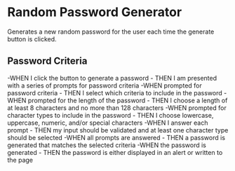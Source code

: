 # Random Password Generator

Generates a new random password for the user each time the generate button is clicked.

## Password Criteria

  -WHEN I click the button to generate a password
    - THEN I am presented with a series of prompts for password criteria
  -WHEN prompted for password criteria
    - THEN I select which criteria to include in the password
  -WHEN prompted for the length of the password
    - THEN I choose a length of at least 8 characters and no more than 128 characters
  -WHEN prompted for character types to include in the password
    - THEN I choose lowercase, uppercase, numeric, and/or special characters
  -WHEN I answer each prompt
    - THEN my input should be validated and at least one character type should be selected
  -WHEN all prompts are answered
    - THEN a password is generated that matches the selected criteria
  -WHEN the password is generated
    - THEN the password is either displayed in an alert or written to the page
